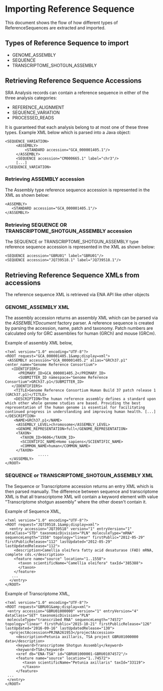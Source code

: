 # Importing Reference Sequence

This document shows the flow of how different types of ReferenceSequences are extracted and imported.

## Types of Reference Sequence to import
   
* GENOME_ASSEMBLY
* SEQUENCE
* TRANSCRIPTOME_SHOTGUN_ASSEMBLY
 
## Retrieving Reference Sequence Accessions

SRA Analysis records can contain a reference sequence in either of the three analysis categories:
* REFERENCE_ALIGNMENT
* SEQUENCE_VARIATION 
* PROCESSED_READS

It is guaranteed that each analysis belong to at most one of these three types.
Example XML below which is parsed into a Java object:
 
```
<SEQUENCE_VARIATION>
     <ASSEMBLY>
         <STANDARD accession="GCA_000001405.1"/>
     </ASSEMBLY>
     <SEQUENCE accession="CM000665.1" label="chr3"/>
     [...]
</SEQUENCE_VARIATION>
```

### Retrieving ASSEMBLY accession
The Assembly type reference sequence accession is represented in the XML as shown below:
``` 
<ASSEMBLY>
   <STANDARD accession="GCA_000001405.1"/>
</ASSEMBLY>
```
  
### Retrieving SEQUENCE OR TRANSCRIPTOME_SHOTGUN_ASSEMBLY accession
The SEQUENCE or TRANSCRIPTOME_SHOTGUN_ASSEMBLY type reference sequence accession is represented in the XML as shown below:
```
<SEQUENCE accession="GBRU01" label="GBRU01"/>
<SEQUENCE accession="JQ739518.1" label="JQ739518.1"/>
```
   
## Retrieving Reference Sequence XMLs from accessions
 
The reference sequence XML is retrieved via ENA API like other objects
 
### GENOME_ASSEMBLY XML
The assembly accession returns an assembly XML which can be parsed via the _ASSEMBLYDocument_ factory parser.
A reference sequence is created by parsing the accession, name, patch and taxonomy. 
Patch numbers are calculated only for GRC assemblies for human (GRCh) and mouse (GRCm).

Example of assembly XML below,
```
<?xml version="1.0" encoding="UTF-8"?>
<ROOT request="GCA_000001405.1&amp;display=xml">
 <ASSEMBLY accession="GCA_000001405.2" alias="GRCh37.p1" center_name="Genome Reference Consortium">
   <IDENTIFIERS>
      <PRIMARY_ID>GCA_000001405.2</PRIMARY_ID>
      <SUBMITTER_ID namespace="Genome Reference Consortium">GRCh37.p1</SUBMITTER_ID>
   </IDENTIFIERS>
    <TITLE>Genome Reference Consortium Human Build 37 patch release 1 (GRCh37.p1)</TITLE>
    <DESCRIPTION>The human reference assembly defines a standard upon which other whole genome studies are based. Providing the best representation of the human genome is essential for facilitating continued progress in understanding and improving human health. [...]</DESCRIPTION>
    <NAME>GRCh37.p1</NAME>
     <ASSEMBLY_LEVEL>chromosome</ASSEMBLY_LEVEL>
     <GENOME_REPRESENTATION>full</GENOME_REPRESENTATION>
     <TAXON>
       <TAXON_ID>9606</TAXON_ID>
       <SCIENTIFIC_NAME>Homo sapiens</SCIENTIFIC_NAME>
       <COMMON_NAME>human</COMMON_NAME>
     </TAXON>
               .....
  </ASSEMBLY>
</ROOT>
```
   
### SEQUENCE or TRANSCRIPTOME_SHOTGUN_ASSEMBLY XML
The Sequence or Transcriptome accession returns an entry XML which is then parsed manually. The difference between 
sequence and transcriptome XML is that all transcriptome XML will contain a keyword element with 
value "Transcriptome shotgun assembly" where the other doesn't contain it.
 
Example of Sequence XML,
```
<?xml version="1.0" encoding="UTF-8"?>
<ROOT request="JQ739518.1&amp;display=xml">
  <entry accession="JQ739518" version="1" entryVersion="1" dataClass="STD" taxonomicDivision="PLN" moleculeType="mRNA" sequenceLength="1558" topology="linear" firstPublic="2012-05-29" firstPublicRelease="112" lastUpdated="2012-05-29" lastUpdatedRelease="112">
    <description>Camellia oleifera fatty acid desaturase (FAD) mRNA, complete cds.</description>
    <feature name="source" location="1..1558">
      <taxon scientificName="Camellia oleifera" taxId="385388">
      </taxon>
    </feature>
   ...
  </entry> 
</ROOT>     		
```

Example of Transcriptome XML,
```
<?xml version="1.0" encoding="UTF-8"?>
<ROOT request="GBRU01&amp;display=xml">
 <entry accession="GBRU01000000" version="1" entryVersion="4" dataClass="SET" taxonomicDivision="PLN" 
 moleculeType="transcribed RNA" sequenceLength="74572" topology="linear" firstPublic="2015-10-21" firstPublicRelease="126" lastUpdated="2016-09-16" lastUpdatedRelease="130">
  <projectAccession>PRJNA261953</projectAccession>
   	 <description>Petunia axillaris, TSA project GBRU01000000 data</description>
   	 <keyword>Transcriptome Shotgun Assembly</keyword>
   	 <keyword>TSA</keyword>
   	 <xref db="ENA-TSA" id="GBRU01000001-GBRU01074572"/>
   	 <feature name="source" location="1..74572">
   	    <taxon scientificName="Petunia axillaris" taxId="33119">
   		</taxon>
   	 </feature>
 ...
 </entry> 
</ROOT>     		
```
